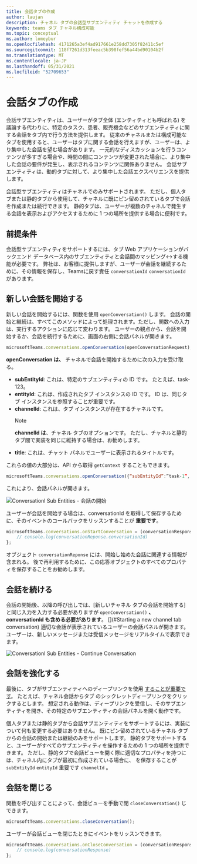 ```yaml
---
title: 会話タブの作成
author: laujan
description: チャネル タブの会話型サブエンティティ チャットを作成する
keywords: teams タブ チャネル構成可能
ms.topic: conceptual
ms.author: lomeybur
ms.openlocfilehash: 4171265a3ef4ad917661e258dd7305f82411c5ef
ms.sourcegitcommit: 118f7261d313feeac5b398fef56a44bd90104b2f
ms.translationtype: MT
ms.contentlocale: ja-JP
ms.lasthandoff: 05/31/2021
ms.locfileid: "52709653"
---
```

# <a name="create-conversational-tabs"></a>会話タブの作成

会話サブエンティティは、ユーザーがタブ全体 (エンティティとも呼ばれる) を議論する代わりに、特定のタスク、患者、販売機会などのサブエンティティに関する会話をタブ内で行う方法を提供します。 従来のチャネルまたは構成可能なタブを使用すると、ユーザーはタブに関する会話を行えますが、ユーザーは、より集中した会話を望む場合があります。 一元的なディスカッションを行うコンテンツが多すぎる場合や、時間の間にコンテンツが変更された場合に、より集中した会話の要件が発生し、表示されるコンテンツに関係ありません。 会話サブエンティティは、動的タブに対して、より集中した会話エクスペリエンスを提供します。

会話型サブエンティティはチャネルでのみサポートされます。 ただし、個人タブまたは静的タブから使用して、チャネルに既にピン留めされているタブで会話を作成または続行できます。 静的タブは、ユーザーが複数のチャネルで発生する会話を表示およびアクセスするために 1 つの場所を提供する場合に便利です。

## <a name="prerequisites"></a>前提条件

会話型サブエンティティをサポートするには、タブ Web アプリケーションがバックエンド データベース内のサブエンティティと会話間のマッピング↔する機能が必要です。 弊社は、お客様に提供しますが、ユーザーが会話を継続するために、その情報を保存し、Teamsに戻す責任 `conversationId` `conversationId` があります。

## <a name="start-a-new-conversation"></a>新しい会話を開始する

新しい会話を開始するには、関数を使用 `openConversation()` します。 会話の開始と継続は、すべてこのメソッドによって処理されます。ただし、関数への入力は、実行するアクションに応じて変わります。 ユーザーの観点から、会話を開始するか、会話を続行するために、画面の右側に会話パネルが開きます。

``` javascript
microsoftTeams.conversations.openConversation(openConversationRequest);
```

**openConversation は、** チャネルで会話を開始するために次の入力を受け取る。

* **subEntityId**: これは、特定のサブエンティティの ID です。 たとえば、task-123。
* **entityId**: これは、作成されたタブ インスタンスの ID です。 ID は、同じタブ インスタンスを参照することが重要です。
* **channelId**: これは、タブ インスタンスが存在するチャネルです。
   > [!NOTE]
   > **channelId は**、チャネル タブのオプションです。 ただし、チャネルと静的タブ間で実装を同じに維持する場合は、お勧めします。
* **title**: これは、チャット パネルでユーザーに表示されるタイトルです。

これらの値の大部分は、API から取得 `getContext` することもできます。

```javascript
microsoftTeams.conversations.openConversation({“subEntityId”:”task-1”, “entityId”: “tabInstanceId-1”, “channelId”: ”19:baa6e71f65b948d189bf5c892baa8e5a@thread.skype”, “title”: "Task Title”});
```

これにより、会話パネルが開きます。

![Conversationl Sub Entities - 会話の開始](~/assets/images/tabs/conversational-subentities/start-conversation.png)

ユーザーが会話を開始する場合は、conversationId を取得して保存するために、そのイベントのコールバックをリッスンすることが **重要です**。

```javascript
microsoftTeams.conversations.onStartConversation = (conversationResponse) => {
    // console.log(conversationReponse.conversationId)
};
```

オブジェクト `conversationReponse` には、開始し始めた会話に関連する情報が含まれる。 後で再利用するために、この応答オブジェクトのすべてのプロパティを保存することをお勧めします。

## <a name="continue-a-conversation"></a>会話を続ける

会話の開始後、以降の呼び出しでは、[新しいチャネル タブの会話を開始する] と同じ入力を入力する必要がありますが `openConversation()` **、conversationId も含める必要があります**。 [](#Starting a new channel tab conversation) 適切な会話が表示されているユーザーの会話パネルが開きます。 ユーザーは、新しいメッセージまたは受信メッセージをリアルタイムで表示できます。

![Conversationl Sub Entities - Continue Conversation](~/assets/images/tabs/conversational-subentities/continue-conversation.png)

## <a name="enhance-a-conversation"></a>会話を強化する

最後に、タブがサブエンティティへのディープリンクを使用 [することが重要です](~/concepts/build-and-test/deep-links.md)。 たとえば、チャネル会話からタブ のシックレットディープリンクをクリックするとします。 想定される動作は、ディープリンクを受信し、そのサブエンティティを開き、その特定のサブエンティティの会話パネルを開く動作です。

個人タブまたは静的タブから会話サブエンティティをサポートするには、実装について何も変更する必要はありません。 既にピン留めされているチャネル タブからの会話の開始または継続のみをサポートします。 静的タブをサポートすると、ユーザーがすべてのサブエンティティを操作するための 1 つの場所を提供できます。 ただし、静的タブで会話ビューを開く際に適切なプロパティを持つには、チャネル内にタブが最初に作成されている場合に、 を保存することが `subEntityId` `entityId` 重要です `channelId` 。

## <a name="close-a-conversation"></a>会話を閉じる

関数を呼び出すことによって、会話ビューを手動で閉 `closeConversation()` じできます。

```javascript
microsoftTeams.conversations.closeConversation();
```

ユーザーが会話ビューを閉じたときにイベントをリッスンできます。

```javascript
microsoftTeams.conversations.onCloseConversation = (conversationResponse) => {
    // console.log(conversationResponse)
};
```
